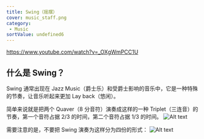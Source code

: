 ```yaml
---
title: Swing（摇摆）
cover: music_staff.png
category:
 - Music
sortValue: undefined6
---
```


https://www.youtube.com/watch?v=_OXgWmPCC1U

## 什么是 Swing？

Swing 通常出现在 Jazz Music（爵士乐）和受爵士影响的音乐中，它是一种特殊的节奏，让音乐听起来更加 Lay back（悠闲）。

简单来说就是把两个 Quaver（8 分音符）演奏成这样的一种 Triplet（三连音）的节奏，第一个音符占据 2/3 的时间，第二个音符占据 1/3 的时间。
![Alt text](image.png)

需要注意的是，不要把 Swing 演奏为这样分为四份的形式：
![Alt text](image-1.png)

